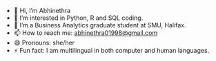 - 👋 Hi, I’m Abhinethra
- 👀 I’m interested in Python, R and SQL coding.
- 🌱 I’m a Business Analytics graduate student at SMU, Halifax.
- 📫 How to reach me: abhinethra01998@gmail.com
- 😄 Pronouns: she/her
- ⚡ Fun fact: I am multilingual in both computer and human languages. 

<!---
abhinethraRG/abhinethraRG is a ✨ special ✨ repository because its `README.md` (this file) appears on your GitHub profile.
You can click the Preview link to take a look at your changes.
--->
